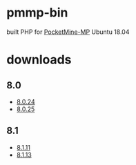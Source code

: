 # pmmp-bin
built PHP for [PocketMine-MP](https://github.com/pmmp/PocketMine-MP) Ubuntu 18.04

# downloads
## 8.0
- [8.0.24](https://github.com/sky-min/pmmp-bin/blob/master/PHP-8.0.24.tar.gz?raw=true)
- [8.0.25](https://github.com/sky-min/pmmp-bin/blob/master/PHP-8.0.25.tar.gz?raw=true)
## 8.1
- [8.1.11](https://github.com/sky-min/pmmp-bin/blob/master/PHP-8.1.11.tar.gz?raw=true)
- [8.1.13](https://github.com/sky-min/pmmp-bin/blob/master/PHP-8.1.13.tar.gz?raw=true)